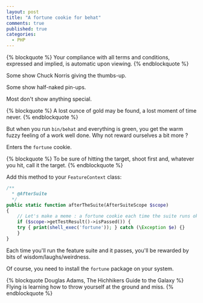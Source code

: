 ```yaml
---
layout: post
title: "A fortune cookie for behat"
comments: true
published: true
categories:
  - PHP
---
```



{% blockquote %}
Your compliance with all terms and conditions,
expressed and implied, is automatic upon viewing.
{% endblockquote %}

Some show Chuck Norris giving the thumbs-up.

Some show half-naked pin-ups.

Most don't show anything special.

{% blockquote %}
A lost ounce of gold may be found,
a lost moment of time never.
{% endblockquote %}

But when you run `bin/behat` and everything is green, you get the warm fuzzy
feeling of a work well done. Why not reward ourselves a bit more ?

Enters the `fortune` cookie.

{% blockquote %}
To be sure of hitting the target, shoot first
and, whatever you hit, call it the target.
{% endblockquote %}

Add this method to your `FeatureContext` class:

``` php
/**
  * @AfterSuite
  */
public static function afterTheSuite(AfterSuiteScope $scope)
{
    // Let's make a meme : a fortune cookie each time the suite runs okay
    if ($scope->getTestResult()->isPassed()) {
	try { print(shell_exec('fortune')); } catch (\Exception $e) {}
    }
}
```

Each time you'll run the feature suite and it passes, you'll be rewarded by
bits of wisdom/laughs/weirdness.

Of course, you need to install the `fortune` package on your system.

{% blockquote Douglas Adams, The Hichhikers Guide to the Galaxy %}
Flying is learning how to throw yourself at the ground and miss.
{% endblockquote %}

